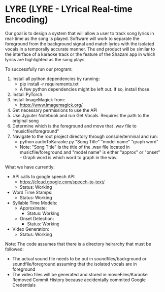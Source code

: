 # LYRE (LYRE - LYrical Real-time Encoding)

Our goal is to design a system that will allow a user to track song lyrics in real-time as the song is played.  Software will work to separate the foreground from the background signal and match lyrics with the isolated vocals in a temporally accurate manner.  The end product will be similar to the interface of a karaoke track or the feature of the Shazam app in which lyrics are highlighted as the song plays.

To successfully run our program:
  1. Install all python dependencies by running:
      - pip install -r requirements.txt
      - A few python dependencies might be left out. If so, install those.
  2. Install PyTorch
  3. Install ImageMagick from:
      - https://www.imagemagick.org/
  4. Get necessary permissions to use the API
  5. Use Jyputer Notebook and run Get Vocals. Requires the path to the original song
  6. Determine which is the foreground and move that .wav file to "musicfile/foreground"
  7. Navigate to the root project directory through console/terminal and run:
      - python audioToKaraoke.py "Song Title" "model name" "graph word"
      - Note: "Song Title" is the title of the .wav file located in musicfile/foreground and "model name" is either "approx" or "onset"
              - Graph word is which word to graph in the wav.
      
What we have currently:
  - API calls to google speech API
      - https://cloud.google.com/speech-to-text/
      - Status: Working
  - Word Time Stamps:
      - Status: Working
  - Syllable Time Models:
      - Approximate:
        - Status: Working
      - Onset Detection:
        - Status: Working
  - Video Generation:
      - Status: Working
      
Note: The code assumes that there is a directory heirarchy that must be followed:
  - The actual sound file needs to be put in soundfiles/background or soundfile/foreground assuming that the isolated vocals are in foreground
  - The video files will be generated and stored in movieFiles/Karaoke
Removed Commit History because accidentally commited Google Credentials
